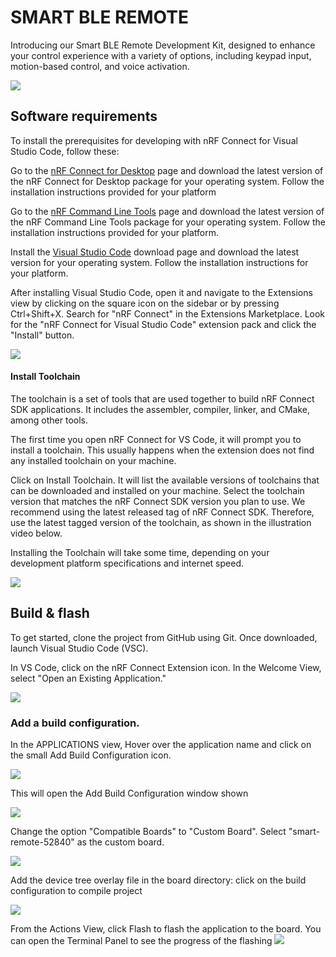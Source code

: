 # SMART BLE REMOTE
Introducing our Smart BLE Remote Development Kit, designed to enhance your control experience with a variety of options, including keypad input, motion-based control, and voice activation.

![](images/smart_ble_remote.jpg)

## Software requirements​
To install the prerequisites for developing with nRF Connect for Visual Studio Code, follow these:


Go to the [nRF Connect for Desktop](https://www.nordicsemi.com/Products/Development-tools/nrf-connect-for-desktop) page and download the latest version of the nRF Connect for Desktop package for your operating system. Follow the installation instructions provided for your platform
 
Go to the [nRF Command Line Tools](https://www.nordicsemi.com/Products/Development-tools/nrf-command-line-tools) page and download the latest version of the nRF Command Line Tools package for your operating system. Follow the installation instructions provided for your platform.

Install the [Visual Studio Code](https://code.visualstudio.com/) download page and download the latest version for your operating system. Follow the installation instructions for your platform.

After installing Visual Studio Code, open it and navigate to the Extensions view by clicking on the square icon on the sidebar or by pressing Ctrl+Shift+X. Search for "nRF Connect" in the Extensions Marketplace. Look for the "nRF Connect for Visual Studio Code" extension pack and click the "Install" button.
     
![](images/extension_pack.png)

#### Install Toolchain
The toolchain is a set of tools that are used together to build nRF Connect SDK applications. It includes the assembler, compiler, linker, and CMake, among other tools.

The first time you open nRF Connect for VS Code, it will prompt you to install a toolchain. This usually happens when the extension does not find any installed toolchain on your machine.

Click on Install Toolchain. It will list the available versions of toolchains that can be downloaded and installed on your machine. Select the toolchain version that matches the nRF Connect SDK version you plan to use. We recommend using the latest released tag of nRF Connect SDK. Therefore, use the latest tagged version of the toolchain, as shown in the illustration video below.

Installing the Toolchain will take some time, depending on your development platform specifications and internet speed.

![](images/nrf_toolchain.png)

## Build & flash
To get started, clone the project from GitHub using Git.
Once downloaded, launch Visual Studio Code (VSC).

In VS Code, click on the nRF Connect Extension icon. In the Welcome View, select "Open an Existing Application."

![](images/extension_icon.png)

### Add a build configuration.
In the APPLICATIONS view, Hover over the application name and click on the small Add Build Configuration icon.

![](images/build_con.png)

This will open the Add Build Configuration window shown

![](images/add_build.png)

Change the option "Compatible Boards" to "Custom Board".
Select "smart-remote-52840" as the custom board.

![](images/custom.png)

Add the device tree overlay file in the board directory:
click on the build configuration to compile project

![](images/build.png)

From the Actions View, click Flash to flash the application to the board. You can open the Terminal Panel to see the progress of the flashing
![](images/flash.png)
